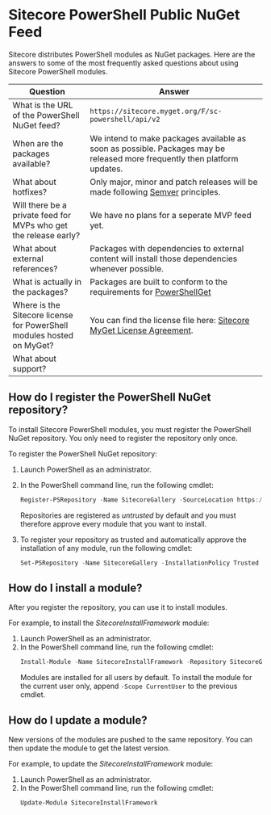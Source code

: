 Sitecore PowerShell Public NuGet Feed
====================================

Sitecore distributes PowerShell modules as NuGet packages.  Here are the answers to some of the most frequently asked questions about using Sitecore PowerShell modules.

| Question                                                              | Answer                                                                                                                     |
| --------------------------------------------------------------------- | -------------------------------------------------------------------------------------------------------------------------- |
| What is the URL of the PowerShell NuGet feed?                                    | `https://sitecore.myget.org/F/sc-powershell/api/v2`                                                                        |
| When are the packages available?                                      | We intend to make packages available as soon as possible.  Packages may be released more frequently then platform updates. |
| What about hotfixes?                                                  | Only major, minor and patch releases will be made following [Semver] principles.                                            |
| Will there be a private feed for MVPs who get the release early?      | We have no plans for a seperate MVP feed yet.                                                                              |
| What about external references?                                       | Packages with dependencies to external content will install those dependencies whenever possible.                          |
| What is actually in the packages?                                     | Packages are built to conform to the requirements for [PowerShellGet]                                                      |
| Where is the Sitecore license for PowerShell modules hosted on MyGet? | You can find the license file here: [Sitecore MyGet License Agreement][License].                                                      |
| What about support?                                                   |                                                                                                                        |
How do I register the PowerShell NuGet repository?
------------------------------------------------

To install Sitecore PowerShell modules, you must register the PowerShell NuGet repository. You only need to register the repository only once.

To register the PowerShell NuGet repository:

1. Launch PowerShell as an administrator.
1. In the PowerShell command line, run the following cmdlet:
    ```PowerShell
    Register-PSRepository -Name SitecoreGallery -SourceLocation https://sitecore.myget.org/F/sc-powershell/api/v2
    ```
    Repositories are registered as _untrusted_ by default and you must therefore approve every module that you want to install.

3. To register your repository as trusted and automatically approve the installation of any module, run the following cmdlet:
    ```PowerShell
    Set-PSRepository -Name SitecoreGallery -InstallationPolicy Trusted
    ```

How do I install a module?
-------------------------

After you register the repository, you can use it to install modules.

For example, to install the _SitecoreInstallFramework_ module:

1. Launch PowerShell as an administrator.
1. In the PowerShell command line, run the following cmdlet:
    ```PowerShell
    Install-Module -Name SitecoreInstallFramework -Repository SitecoreGallery
    ```
    Modules are installed for all users by default.
    To install the module for the current user only, append `-Scope CurrentUser` to the previous cmdlet.


How do I update a module?
--------------------------

New versions of the modules are pushed to the same repository. You can then update the module to get the latest version.

For example, to update the _SitecoreInstallFramework_ module:
1. Launch PowerShell as an administrator.
1. In the PowerShell command line, run the following cmdlet:
    ```PowerShell
    Update-Module SitecoreInstallFramework
    ```



[Semver]: https://semver.org/spec/v2.0.0.html
[PowerShellGet]: https://docs.microsoft.com/en-gb/powershell/module/powershellget/?view=powershell-5.1
[License]: https://doc.sitecore.net/~/media/C23E989268EC4FA588108F839675A5B6.pdf